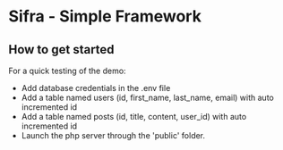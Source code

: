 # Sifra - Simple Framework

## How to get started

For a quick testing of the demo:

- Add database credentials in the .env file
- Add a table named users (id, first_name, last_name, email) with auto incremented id
- Add a table named posts (id, title, content, user_id) with auto incremented id
- Launch the php server through the 'public' folder.
